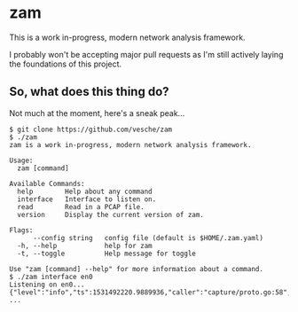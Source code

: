 # zam

This is a work in-progress, modern network analysis framework.

I probably won't be accepting major pull requests as I'm still actively laying the foundations of this project.

## So, what does this thing do?

Not much at the moment, here's a sneak peak...

```
$ git clone https://github.com/vesche/zam
$ ./zam
zam is a work in-progress, modern network analysis framework.

Usage:
  zam [command]

Available Commands:
  help        Help about any command
  interface   Interface to listen on.
  read        Read in a PCAP file.
  version     Display the current version of zam.

Flags:
      --config string   config file (default is $HOME/.zam.yaml)
  -h, --help            help for zam
  -t, --toggle          Help message for toggle

Use "zam [command] --help" for more information about a command.
$ ./zam interface en0
Listening on en0...
{"level":"info","ts":1531492220.9889936,"caller":"capture/proto.go:58","msg":"packet","src.ip":"192.168.1.69","src.port":"443","src.mac":"aa:aa:aa:bb:bb:bb","dst.ip":"1.2.3.4","dst.port":"51337","dst.mac":"cc:cc:cc:dd:dd:dd","bytes":97}
...
```